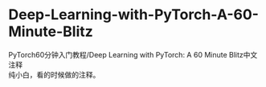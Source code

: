 # Deep-Learning-with-PyTorch-A-60-Minute-Blitz
PyTorch60分钟入门教程/Deep Learning with PyTorch: A 60 Minute Blitz中文注释  
纯小白，看的时候做的注释。  
